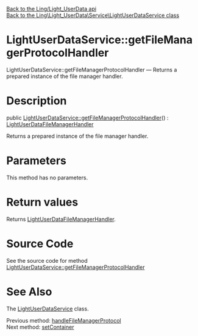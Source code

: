 [Back to the Ling/Light_UserData api](https://github.com/lingtalfi/Light_UserData/blob/master/doc/api/Ling/Light_UserData.md)<br>
[Back to the Ling\Light_UserData\Service\LightUserDataService class](https://github.com/lingtalfi/Light_UserData/blob/master/doc/api/Ling/Light_UserData/Service/LightUserDataService.md)


LightUserDataService::getFileManagerProtocolHandler
================



LightUserDataService::getFileManagerProtocolHandler — Returns a prepared instance of the file manager handler.




Description
================


public [LightUserDataService::getFileManagerProtocolHandler](https://github.com/lingtalfi/Light_UserData/blob/master/doc/api/Ling/Light_UserData/Service/LightUserDataService/getFileManagerProtocolHandler.md)() : [LightUserDataFileManagerHandler](https://github.com/lingtalfi/Light_UserData/blob/master/doc/api/Ling/Light_UserData/FileManager/LightUserDataFileManagerHandler.md)




Returns a prepared instance of the file manager handler.




Parameters
================

This method has no parameters.


Return values
================

Returns [LightUserDataFileManagerHandler](https://github.com/lingtalfi/Light_UserData/blob/master/doc/api/Ling/Light_UserData/FileManager/LightUserDataFileManagerHandler.md).








Source Code
===========
See the source code for method [LightUserDataService::getFileManagerProtocolHandler](https://github.com/lingtalfi/Light_UserData/blob/master/Service/LightUserDataService.php#L1196-L1204)


See Also
================

The [LightUserDataService](https://github.com/lingtalfi/Light_UserData/blob/master/doc/api/Ling/Light_UserData/Service/LightUserDataService.md) class.

Previous method: [handleFileManagerProtocol](https://github.com/lingtalfi/Light_UserData/blob/master/doc/api/Ling/Light_UserData/Service/LightUserDataService/handleFileManagerProtocol.md)<br>Next method: [setContainer](https://github.com/lingtalfi/Light_UserData/blob/master/doc/api/Ling/Light_UserData/Service/LightUserDataService/setContainer.md)<br>

